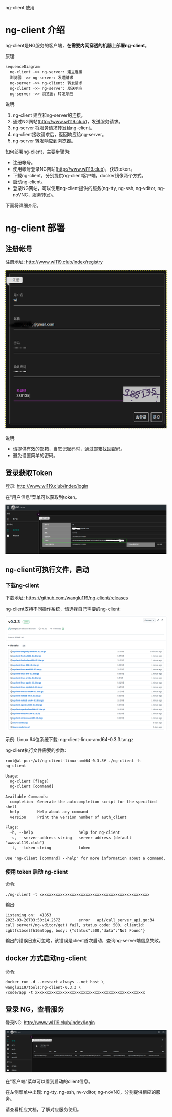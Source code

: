 ng-client 使用

# ng-client 介绍

ng-client是NG服务的客户端，**在需要内网穿透的机器上部署ng-client**。

原理:

```mermaid
sequenceDiagram
  ng-client ->> ng-server: 建立连接
  浏览器 ->> ng-server: 发送请求
  ng-server ->> ng-client: 转发请求
  ng-client ->> ng-server: 发送响应
  ng-server ->> 浏览器: 转发响应
```

说明:

1. ng-client 建立和ng-server的连接。
2. 通过NG网站(http://www.wl119.club)，发送服务请求。
3. ng-server 将服务请求转发给ng-client。
4. ng-client接收请求后，返回响应给ng-server。
5. ng-server 转发响应到浏览器。

如何部署ng-client，主要步骤为:

- 注册帐号。
- 使用帐号登录NG网站(http://www.wl119.club)，获取token。
- 下载ng-client，分别提供ng-client客户端，docker镜像两个方式。
- 启动ng-client。
- 登录NG网站，可以使用ng-client提供的服务(ng-tty, ng-ssh, ng-vditor, ng-noVNC，服务转发)。

下面将详细介绍。

# ng-client 部署

## 注册帐号

注册地址: http://www.wl119.club/index/registry

![ng-client_start_1.png](./images/ng-client_start_1.png)

说明:

- 请提供有效的邮箱，当忘记密码时，通过邮箱找回密码。
- 避免设置简单的密码。

## 登录获取Token

登录: http://www.wl119.club/index/login

在"用户信息"菜单可以获取到token。

![ng-client_start_2.png](./images/ng-client_start_2.png)

## ng-client可执行文件，启动

### 下载ng-client

下载地址: https://github.com/wanglu119/ng-client/releases

ng-client支持不同操作系统，请选择自己需要的ng-client:

![ng-client_start_3.png](./images/ng-client_start_3.png)

示例: Linux 64位系统下载: ng-client-linux-amd64-0.3.3.tar.gz

ng-client执行文件需要的参数:

```plaintext
root@wl-pc:~/wl/ng-client-linux-amd64-0.3.3# ./ng-client -h
ng-client

Usage:
  ng-client [flags]
  ng-client [command]

Available Commands:
  completion  Generate the autocompletion script for the specified shell
  help        Help about any command
  version     Print the version number of auth_client

Flags:
  -h, --help                    help for ng-client
  -s, --server-address string   server address (default "www.wl119.club")
  -t, --token string            token

Use "ng-client [command] --help" for more information about a command.
```

### 使用 token 启动 ng-client

命令:

```plaintext
./ng-client -t xxxxxxxxxxxxxxxxxxxxxxxxxxxxxxxxxxxxxxxxxxxxxxxx

```

输出:

```plaintext
Listening on:  41853
2023-03-20T03:50:14.257Z        error   api/call_server_api.go:34       call server(/ng-vditor/get) fail, status code: 500, clientId: cgbtfs1bselfh16mtopg, body: {"status":500,"data":"Not Found"}
```

输出的错误日志可忽略，该错误是client首次启动，查询ng-server端信息失败。

## docker 方式启动ng-client

命令:

```plaintext
docker run -d --restart always --net host \
wanglu119/tools:ng-client-0.3.3 \
/code/app -t xxxxxxxxxxxxxxxxxxxxxxxxxxxxxxxxxxxxxxxxxxxxxxxx
```

## 登录 NG，查看服务

登录NG: http://www.wl119.club/index/login

![ng-client_start_4.png](./images/ng-client_start_4.png)

在"客户端"菜单可以看到启动的client信息。

在左侧菜单中出现: ng-tty, ng-ssh, nv-vditor, ng-noVNC，分别提供相应的服务。

请查看相应文档，了解对应服务使用。
